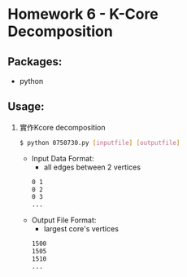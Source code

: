 # Homework 6 - K-Core Decomposition

## Packages:
- python

## Usage:
1. 實作Kcore decomposition
    ```bash
    $ python 0750730.py [inputfile] [outputfile]
    ```
    - Input Data Format:
        - all edges between 2 vertices
        ```bash
        0 1
        0 2
        0 3
        ...
        ```
    - Output File Format:
        - largest core's vertices 
        ```bash
        1500
        1505
        1510
        ...
        ```